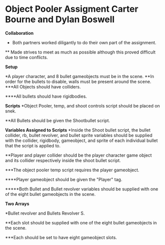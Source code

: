 # Object Pooler Assigment Carter Bourne and Dylan Boswell

**Collaboration**
* Both partners worked diligantly to do their own part of the assignment.

** Made strives to meet as much as possible although this proved difficult due to time conflicts.

**Setup**

*A player character, and 8 bullet gameobjects must be in the scene.
**In order for the bullets to disable, walls must be present around the scene.
***All Objects should have colliders.

****All bullets should have rigidbodies.

**Scripts**
*Object Pooler, temp, and shoot controls script should be placed on snek.

**All Bullets should be given the Shootbullet script.

**Variables Assigned to Scripts**
*Inside the Shoot bullet script, the bullet collider, rb, bullet revolver, and bullet sprite variables should be supplied with the collider, rigidbody, gameobject, and sprite of each individual bullet that the script is applied to.

**Player and player collider should be the player character game object and its collider respectively inside the shoot bullet script.

***The object pooler temp script requires the player gameobject.

****Player gameobject should be given the "Player" tag.

*****Both Bullet and Bullet revolver variables should be supplied with one of the eight bullet gameobjects in the scene.

**Two Arrays**

*Bullet revolver and Bullets Revolver S.

**Each slot should be supplied with one of the eight bullet gameobjects in the scene.

***Each should be set to have eight gameobject slots.

